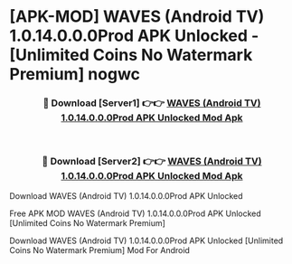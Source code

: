 # [APK-MOD] WAVES (Android TV) 1.0.14.0.0.0Prod APK Unlocked - [Unlimited Coins No Watermark Premium] nogwc



<div align="center">
<h3>🔴 Download [Server1] 👉👉 <a href="https://momento.my/?title=WAVES_(Android_TV)_1.0.14.0.0.0Prod_APK_Unlocked">WAVES (Android TV) 1.0.14.0.0.0Prod APK Unlocked Mod Apk</a></h3><br>

<h3>🔴 Download [Server2] 👉👉 <a href="https://momento.my/?title=WAVES_(Android_TV)_1.0.14.0.0.0Prod_APK_Unlocked">WAVES (Android TV) 1.0.14.0.0.0Prod APK Unlocked Mod Apk</a></h3>
</div>



Download WAVES (Android TV) 1.0.14.0.0.0Prod APK Unlocked 

Free APK MOD WAVES (Android TV) 1.0.14.0.0.0Prod APK Unlocked [Unlimited Coins No Watermark Premium]

Download WAVES (Android TV) 1.0.14.0.0.0Prod APK Unlocked [Unlimited Coins No Watermark Premium] Mod For Android
